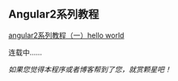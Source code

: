 ## Angular2系列教程
[angular2系列教程（一）hello world](http://www.cnblogs.com/lewis617/p/5191007.html)

连载中……

*如果您觉得本程序或者博客帮到了您，就赏颗星吧！*
